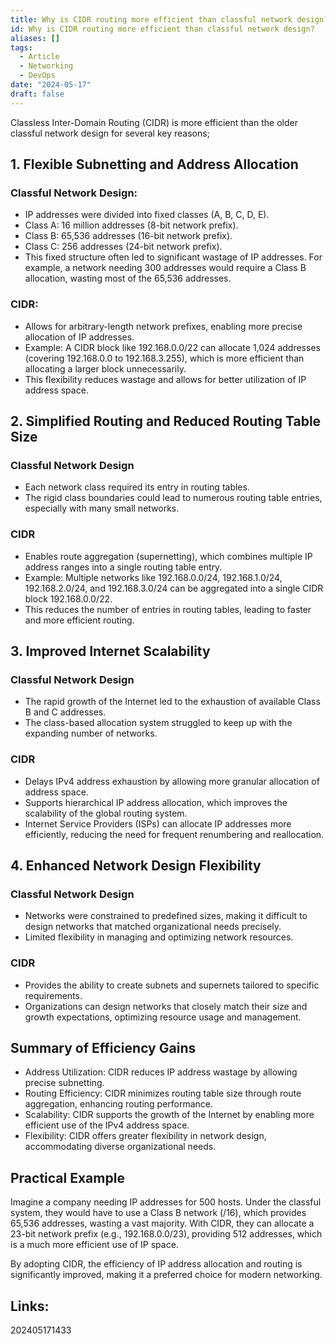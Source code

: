 ```yaml
---
title: Why is CIDR routing more efficient than classful network design?
id: Why is CIDR routing more efficient than classful network design?
aliases: []
tags:
  - Article
  - Networking
  - DevOps
date: "2024-05-17"
draft: false
---
```


Classless Inter-Domain Routing (CIDR) is more efficient than the older classful network design for several key reasons;

## 1. Flexible Subnetting and Address Allocation

### Classful Network Design:

- IP addresses were divided into fixed classes (A, B, C, D, E).
- Class A: 16 million addresses (8-bit network prefix).
- Class B: 65,536 addresses (16-bit network prefix).
- Class C: 256 addresses (24-bit network prefix).
- This fixed structure often led to significant wastage of IP addresses. For example, a network needing 300 addresses would require a Class B allocation, wasting most of the 65,536 addresses.

### CIDR:

- Allows for arbitrary-length network prefixes, enabling more precise allocation of IP addresses.
- Example: A CIDR block like 192.168.0.0/22 can allocate 1,024 addresses (covering 192.168.0.0 to 192.168.3.255), which is more efficient than allocating a larger block unnecessarily.
- This flexibility reduces wastage and allows for better utilization of IP address space.

## 2. Simplified Routing and Reduced Routing Table Size

### Classful Network Design

- Each network class required its entry in routing tables.
- The rigid class boundaries could lead to numerous routing table entries, especially with many small networks.

### CIDR

- Enables route aggregation (supernetting), which combines multiple IP address ranges into a single routing table entry.
- Example: Multiple networks like 192.168.0.0/24, 192.168.1.0/24, 192.168.2.0/24, and 192.168.3.0/24 can be aggregated into a single CIDR block 192.168.0.0/22.
- This reduces the number of entries in routing tables, leading to faster and more efficient routing.

## 3. Improved Internet Scalability

### Classful Network Design

- The rapid growth of the Internet led to the exhaustion of available Class B and C addresses.
- The class-based allocation system struggled to keep up with the expanding number of networks.

### CIDR

- Delays IPv4 address exhaustion by allowing more granular allocation of address space.
- Supports hierarchical IP address allocation, which improves the scalability of the global routing system.
- Internet Service Providers (ISPs) can allocate IP addresses more efficiently, reducing the need for frequent renumbering and reallocation.

## 4. Enhanced Network Design Flexibility

### Classful Network Design

- Networks were constrained to predefined sizes, making it difficult to design networks that matched organizational needs precisely.
- Limited flexibility in managing and optimizing network resources.

### CIDR

- Provides the ability to create subnets and supernets tailored to specific requirements.
- Organizations can design networks that closely match their size and growth expectations, optimizing resource usage and management.

## Summary of Efficiency Gains

- Address Utilization: CIDR reduces IP address wastage by allowing precise subnetting.
- Routing Efficiency: CIDR minimizes routing table size through route aggregation, enhancing routing performance.
- Scalability: CIDR supports the growth of the Internet by enabling more efficient use of the IPv4 address space.
- Flexibility: CIDR offers greater flexibility in network design, accommodating diverse organizational needs.

## Practical Example

Imagine a company needing IP addresses for 500 hosts. Under the classful system, they would have to use a Class B network (/16), which provides 65,536 addresses, wasting a vast majority. With CIDR, they can allocate a 23-bit network prefix (e.g., 192.168.0.0/23), providing 512 addresses, which is a much more efficient use of IP space.

By adopting CIDR, the efficiency of IP address allocation and routing is significantly improved, making it a preferred choice for modern networking.


## Links:

202405171433
